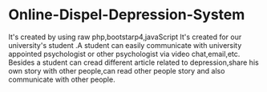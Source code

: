 # Online-Dispel-Depression-System
It's created by using raw php,bootstarp4,javaScript
It's created for our university's  student .A student can easily communicate with university appointed psychologist or other psychologist via video chat,email,etc.
Besides a student can cread different article related to depression,share his own story with other people,can read other people story and also communicate with other people.
